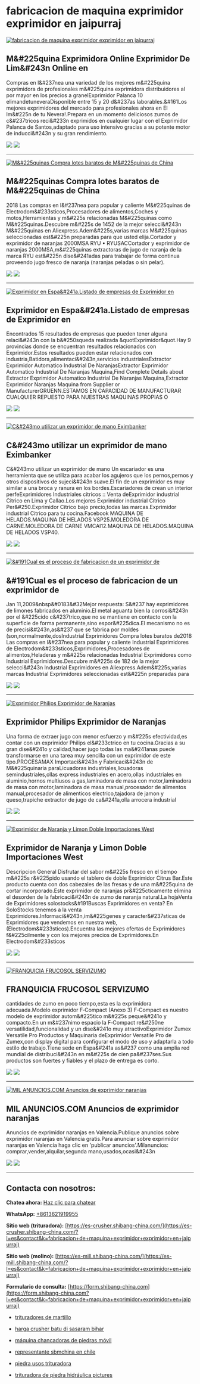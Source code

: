 # fabricacion de maquina exprimidor exprimidor en jaipurraj

<a href="https://swt.shibang-china.com/?l=es&img&k=fabricacion+de+maquina+exprimidor+exprimidor+en+jaipurraj" target="_blank">![fabricacion de maquina exprimidor exprimidor en jaipurraj](http://static.shibang-china.com/all-800x300/416.jpg)</a>

## M&#225quina Exprimidora Online Exprimidor De Lim&#243n Online en
Compras en l&#237nea una variedad de los mejores m&#225quina exprimidora de profesionales m&#225quina exprimidora distribuidores al por mayor en los precios a granelExprimidor Palanca 10 elimandetuneveraDisponible entre 15 y 20 d&#237as laborables.&#161Los mejores exprimidores del mercado para profesionales ahora en El Im&#225n de tu Nevera!.Prepara en un momento deliciosos zumos de c&#237tricos reci&#233n exprimidos en cualquier lugar con el Exprimidor Palanca de Santos,adaptado para uso intensivo gracias a su potente motor de inducci&#243n y su gran rendimiento.


<a href="https://whatsapp.shibangsoft.com/WhatsApp.php" target="_blank" title="WhatsApp">![](http://static.shibang-china.com/icon/whatsapp.png)</a> <a href="https://swt.shibang-china.com/?l=es&icon&k=fabricacion+de+maquina+exprimidor+exprimidor+en+jaipurraj" target="_blank">![](http://static.shibang-china.com/icon/chat-es.png)</a>

---

<a href="https://swt.shibang-china.com/?l=es&img&k=fabricacion+de+maquina+exprimidor+exprimidor+en+jaipurraj" target="_blank">![M&#225quinas Compra lotes baratos de M&#225quinas de China](http://static.shibang-china.com/all-800x300/598.jpg)</a>

## M&#225quinas Compra lotes baratos de M&#225quinas de China
2018 Las compras en l&#237nea para popular y caliente M&#225quinas de Electrodom&#233sticos,Procesadores de alimentos,Coches y motos,Herramientas y m&#225s relacionadas M&#225quinas como M&#225quinas.Descubre m&#225s de 1452 de la mejor selecci&#243n M&#225quinas en Aliexpress.Adem&#225s,varias marcas M&#225quinas seleccionadas est&#225n preparadas para que usted elija.Cortador y exprimidor de naranjas 2000MSA RYU • RYUSACCortador y exprimidor de naranjas 2000MSA,m&#225quinas extractoras de jugo de naranja de la marca RYU est&#225n dise&#241adas para trabajar de forma continua proveendo jugo fresco de naranja (naranjas peladas o sin pelar).


<a href="https://whatsapp.shibangsoft.com/WhatsApp.php" target="_blank" title="WhatsApp">![](http://static.shibang-china.com/icon/whatsapp.png)</a> <a href="https://swt.shibang-china.com/?l=es&icon&k=fabricacion+de+maquina+exprimidor+exprimidor+en+jaipurraj" target="_blank">![](http://static.shibang-china.com/icon/chat-es.png)</a>

---

<a href="https://swt.shibang-china.com/?l=es&img&k=fabricacion+de+maquina+exprimidor+exprimidor+en+jaipurraj" target="_blank">![Exprimidor en Espa&#241a.Listado de empresas de Exprimidor en](http://static.shibang-china.com/all-800x300/117.jpg)</a>

## Exprimidor en Espa&#241a.Listado de empresas de Exprimidor en
Encontrados 15 resultados de empresas que pueden tener alguna relaci&#243n con la b&#250squeda realizada &quotExprimidor&quot.Hay 9 provincias donde se encuentran resultados relacionados con Exprimidor.Estos resultados pueden estar relacionados con industria,Batidora,alimentaci&#243n,servicios industrialesExtractor Exprimidor Automatico Industrial De NaranjasExtractor Exprimidor Automatico Industrial De Naranjas Maquina,Find Complete Details about Extractor Exprimidor Automatico Industrial De Naranjas Maquina,Extractor Exprimidor Naranjas Maquina from Supplier or ManufacturerGRUENN.ESTAMOS EN CAPACIDAD DE MANUFACTURAR CUALQUIER REPUESTO PARA NUESTRAS MAQUINAS PROPIAS O


<a href="https://whatsapp.shibangsoft.com/WhatsApp.php" target="_blank" title="WhatsApp">![](http://static.shibang-china.com/icon/whatsapp.png)</a> <a href="https://swt.shibang-china.com/?l=es&icon&k=fabricacion+de+maquina+exprimidor+exprimidor+en+jaipurraj" target="_blank">![](http://static.shibang-china.com/icon/chat-es.png)</a>

---

<a href="https://swt.shibang-china.com/?l=es&img&k=fabricacion+de+maquina+exprimidor+exprimidor+en+jaipurraj" target="_blank">![C&#243mo utilizar un exprimidor de mano Eximbanker](http://static.shibang-china.com/all-800x300/1031.jpg)</a>

## C&#243mo utilizar un exprimidor de mano Eximbanker
C&#243mo utilizar un exprimidor de mano Un escariador es una herramienta que se utiliza para acabar los agujeros que los pernos,pernos y otros dispositivos de sujeci&#243n suave.El fin de un exprimidor es muy similar a una broca y ranura en los bordes.Escariadores de crean un interior perfeExprimidores Industriales citricos :: Venta deExprimidor industrial Citrico en Lima y Callao.Los mejores Exprimidor industrial Citrico Per&#250.Exprimidor Citrico bajo precio,todas las marcas.Exprimidor industrial Citrico para tu cocina.Facebook MAQUINA DE HELADOS.MAQUINA DE HELADOS VSP25.MOLEDORA DE CARNE.MOLEDORA DE CARNE VMCAI12.MAQUINA DE HELADOS.MAQUINA DE HELADOS VSP40.


<a href="https://whatsapp.shibangsoft.com/WhatsApp.php" target="_blank" title="WhatsApp">![](http://static.shibang-china.com/icon/whatsapp.png)</a> <a href="https://swt.shibang-china.com/?l=es&icon&k=fabricacion+de+maquina+exprimidor+exprimidor+en+jaipurraj" target="_blank">![](http://static.shibang-china.com/icon/chat-es.png)</a>

---

<a href="https://swt.shibang-china.com/?l=es&img&k=fabricacion+de+maquina+exprimidor+exprimidor+en+jaipurraj" target="_blank">![&#191Cual es el proceso de fabricacion de un exprimidor de](http://static.shibang-china.com/all-800x300/1423.jpg)</a>

## &#191Cual es el proceso de fabricacion de un exprimidor de
Jan 11,2009&nbsp&#0183&#32Mejor respuesta: S&#237 hay exprimidores de limones fabricados en aluminio.El metal aguanta bien la corrosi&#243n por el &#225cido c&#237trico,que no se mantiene en contacto con la superficie de forma permanente,sino espor&#225dica.El mecanismo no es de precisi&#243n,as&#237 que se fabrica por moldes (son,normalmente,dosIndustrial Exprimidores Compra lotes baratos de2018 Las compras en l&#237nea para popular y caliente Industrial Exprimidores de Electrodom&#233sticos,Exprimidores,Procesadores de alimentos,Heladeras y m&#225s relacionadas Industrial Exprimidores como Industrial Exprimidores.Descubre m&#225s de 182 de la mejor selecci&#243n Industrial Exprimidores en Aliexpress.Adem&#225s,varias marcas Industrial Exprimidores seleccionadas est&#225n preparadas para


<a href="https://whatsapp.shibangsoft.com/WhatsApp.php" target="_blank" title="WhatsApp">![](http://static.shibang-china.com/icon/whatsapp.png)</a> <a href="https://swt.shibang-china.com/?l=es&icon&k=fabricacion+de+maquina+exprimidor+exprimidor+en+jaipurraj" target="_blank">![](http://static.shibang-china.com/icon/chat-es.png)</a>

---

<a href="https://swt.shibang-china.com/?l=es&img&k=fabricacion+de+maquina+exprimidor+exprimidor+en+jaipurraj" target="_blank">![Exprimidor Philips Exprimidor de Naranjas](http://static.shibang-china.com/all-800x300/252.jpg)</a>

## Exprimidor Philips Exprimidor de Naranjas
Una forma de extraer jugo con menor esfuerzo y m&#225s efectividad,es contar con un exprimidor Philips el&#233ctrico en tu cocina.Gracias a su gran dise&#241o y calidad,hacer jugo todas las ma&#241anas puede transformarse en una tarea muy sencilla con un exprimidor de este tipo.PROCESAMAX Importaci&#243n y Fabricaci&#243n de M&#225quinaria paraLicuadoras industriales,licuadoras semindustriales,ollas express industriales en acero,ollas industriales en aluminio,hornos multiusos a gas,laminadora de masa con motor,laminadora de masa con motor,laminadora de masa manual,procesador de alimentos manual,procesador de alimenticos electrico,tajadora de jamon y queso,trapiche extractor de jugo de ca&#241a,olla arrocera industrial


<a href="https://whatsapp.shibangsoft.com/WhatsApp.php" target="_blank" title="WhatsApp">![](http://static.shibang-china.com/icon/whatsapp.png)</a> <a href="https://swt.shibang-china.com/?l=es&icon&k=fabricacion+de+maquina+exprimidor+exprimidor+en+jaipurraj" target="_blank">![](http://static.shibang-china.com/icon/chat-es.png)</a>

---

<a href="https://swt.shibang-china.com/?l=es&img&k=fabricacion+de+maquina+exprimidor+exprimidor+en+jaipurraj" target="_blank">![Exprimidor de Naranja y Limon Doble Importaciones West](http://static.shibang-china.com/all-800x300/635.jpg)</a>

## Exprimidor de Naranja y Limon Doble Importaciones West
Descripcion General Disfrutar del sabor m&#225s fresco en el tiempo m&#225s r&#225pido usando el tablero de doble Exprimidor Citrus Bar.Este producto cuenta con dos cabezales de las fresas y de una m&#225quina de cortar incorporado.Este exprimidor de naranjas pr&#225cticamente elimina el desorden de la fabricaci&#243n de zumo de naranja natural.La hojaVenta de Exprimidores solostocks&#191Buscas Exprimidores en venta? En SoloStocks tenemos a la venta Exprimidores.Informaci&#243n,im&#225genes y caracter&#237sticas de Exprimidores que vendemos en nuestra web,(Electrodom&#233sticos).Encuentra las mejores ofertas de Exprimidores f&#225cilmente y con los mejores precios de Exprimidores.En Electrodom&#233sticos


<a href="https://whatsapp.shibangsoft.com/WhatsApp.php" target="_blank" title="WhatsApp">![](http://static.shibang-china.com/icon/whatsapp.png)</a> <a href="https://swt.shibang-china.com/?l=es&icon&k=fabricacion+de+maquina+exprimidor+exprimidor+en+jaipurraj" target="_blank">![](http://static.shibang-china.com/icon/chat-es.png)</a>

---

<a href="https://swt.shibang-china.com/?l=es&img&k=fabricacion+de+maquina+exprimidor+exprimidor+en+jaipurraj" target="_blank">![FRANQUICIA FRUCOSOL SERVIZUMO](http://static.shibang-china.com/all-800x300/1354.jpg)</a>

## FRANQUICIA FRUCOSOL SERVIZUMO
cantidades de zumo en poco tiempo,esta es la exprimidora adecuada.Modelo exprimidor F‐Compact (Anexo 3) F‐Compact es nuestro modelo de exprimidor autom&#225tico m&#225s peque&#241o y compacto.En un m&#237nimo espacio la F‐Compact re&#250ne versatilidad,funcionalidad y un dise&#241o muy atractivoExprimidor Zumex Versatile Pro Productos y Maquinaria deExprimidor Versatile Pro de Zumex,con display digital para configurar el modo de uso y adaptarla a todo estilo de trabajo.Tiene sede en Espa&#241a as&#237 como una amplia red mundial de distribuci&#243n en m&#225s de cien pa&#237ses.Sus productos son fuertes y fiables y el plazo de entrega es corto.


<a href="https://whatsapp.shibangsoft.com/WhatsApp.php" target="_blank" title="WhatsApp">![](http://static.shibang-china.com/icon/whatsapp.png)</a> <a href="https://swt.shibang-china.com/?l=es&icon&k=fabricacion+de+maquina+exprimidor+exprimidor+en+jaipurraj" target="_blank">![](http://static.shibang-china.com/icon/chat-es.png)</a>

---

<a href="https://swt.shibang-china.com/?l=es&img&k=fabricacion+de+maquina+exprimidor+exprimidor+en+jaipurraj" target="_blank">![MIL ANUNCIOS.COM Anuncios de exprimidor naranjas](http://static.shibang-china.com/all-800x300/494.jpg)</a>

## MIL ANUNCIOS.COM Anuncios de exprimidor naranjas
Anuncios de exprimidor naranjas en Valencia.Publique anuncios sobre exprimidor naranjas en Valencia gratis.Para anunciar sobre exprimidor naranjas en Valencia haga clic en 'publicar anuncios'.Milanuncios: comprar,vender,alquilar,segunda mano,usados,ocasi&#243n

<a href="https://whatsapp.shibangsoft.com/WhatsApp.php" target="_blank" title="WhatsApp">![](http://static.shibang-china.com/icon/whatsapp.png)</a> <a href="https://swt.shibang-china.com/?l=es&icon&k=fabricacion+de+maquina+exprimidor+exprimidor+en+jaipurraj" target="_blank">![](http://static.shibang-china.com/icon/chat-es.png)</a>

---
## Contacta con nosotros:

**Chatea ahora:** [Haz clic para chatear](https://swt.shibang-china.com?l=es&contact&k=fabricacion+de+maquina+exprimidor+exprimidor+en+jaipurraj)

**WhatsApp:**  [+8613621919955](https://whatsapp.shibangsoft.com/WhatsApp.php)

**Sitio web (trituradora):** [https://es-crusher.shibang-china.com/](https://es-crusher.shibang-china.com/?l=es&contact&k=fabricacion+de+maquina+exprimidor+exprimidor+en+jaipurraj)

**Sitio web (molino):** [https://es-mill.shibang-china.com/](https://es-mill.shibang-china.com/?l=es&contact&k=fabricacion+de+maquina+exprimidor+exprimidor+en+jaipurraj)

**Formulario de consulta:** [https://form.shibang-china.com](https://form.shibang-china.com?l=es&contact&k=fabricacion+de+maquina+exprimidor+exprimidor+en+jaipurraj)

* [trituradores de martillo](../67/trituradores%20de%20martillo.md)

* [harga crusher batu di sasaram bihar](../70/harga%20crusher%20batu%20di%20sasaram%20bihar.md)

* [máquina chancadoras de piedras móvil](../70/m%C3%A1quina%20chancadoras%20de%20piedras%20m%C3%B3vil.md)

* [representante sbmchina en chile](../74/representante%20sbmchina%20en%20chile.md)

* [piedra usos trituradora](../77/piedra%20usos%20trituradora.md)

* [trituradora de piedra hidráulica pictures](../75/trituradora%20de%20piedra%20hidr%C3%A1ulica%20pictures.md)